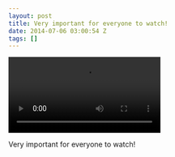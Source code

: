 ```yaml
---
layout: post
title: Very important for everyone to watch!
date: 2014-07-06 03:00:54 Z
tags: []
---
```

<video autoplay="autoplay" controls="controls"><source src="http://www.youtube.com/watch?v=XpaOjMXyJGk"></video>

Very important for everyone to watch!
